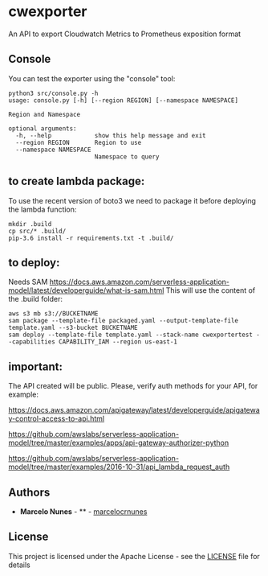 # cwexporter
An API to export Cloudwatch Metrics to Prometheus exposition format

## Console

You can test the exporter using the "console" tool:

```
python3 src/console.py -h
usage: console.py [-h] [--region REGION] [--namespace NAMESPACE]

Region and Namespace

optional arguments:
  -h, --help            show this help message and exit
  --region REGION       Region to use
  --namespace NAMESPACE
                        Namespace to query
```


## to create lambda package: 
To use the recent version of boto3 we need to package it before deploying the lambda function:

```
mkdir .build
cp src/* .build/
pip-3.6 install -r requirements.txt -t .build/
```

## to deploy: 

Needs SAM https://docs.aws.amazon.com/serverless-application-model/latest/developerguide/what-is-sam.html
This will use the content of the .build folder: 

```
aws s3 mb s3://BUCKETNAME
sam package --template-file packaged.yaml --output-template-file template.yaml --s3-bucket BUCKETNAME
sam deploy --template-file template.yaml --stack-name cwexportertest --capabilities CAPABILITY_IAM --region us-east-1
```


## important: 

The API created will be public. Please, verify auth methods for your API, for example: 

https://docs.aws.amazon.com/apigateway/latest/developerguide/apigateway-control-access-to-api.html

https://github.com/awslabs/serverless-application-model/tree/master/examples/apps/api-gateway-authorizer-python

https://github.com/awslabs/serverless-application-model/tree/master/examples/2016-10-31/api_lambda_request_auth


## Authors

* **Marcelo Nunes** - ** - [marcelocrnunes](https://github.com/marcelocrnunes)

## License

This project is licensed under the Apache License - see the [LICENSE](LICENSE) file for details

